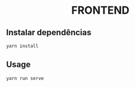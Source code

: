 <h1 align="center">FRONTEND</h1>

## Instalar dependências

```sh
yarn install
```

## Usage

```sh
yarn run serve
```
